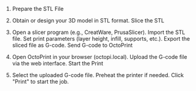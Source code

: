 1. Prepare the STL File

2. Obtain or design your 3D model in STL format.
Slice the STL

3. Open a slicer program (e.g., CreatWare, PrusaSlicer).
Import the STL file.
Set print parameters (layer height, infill, supports, etc.).
Export the sliced file as G-code.
Send G-code to OctoPrint

4. Open OctoPrint in your browser (octopi.local).
Upload the G-code file via the web interface.
Start the Print

5. Select the uploaded G-code file.
Preheat the printer if needed.
Click "Print" to start the job.